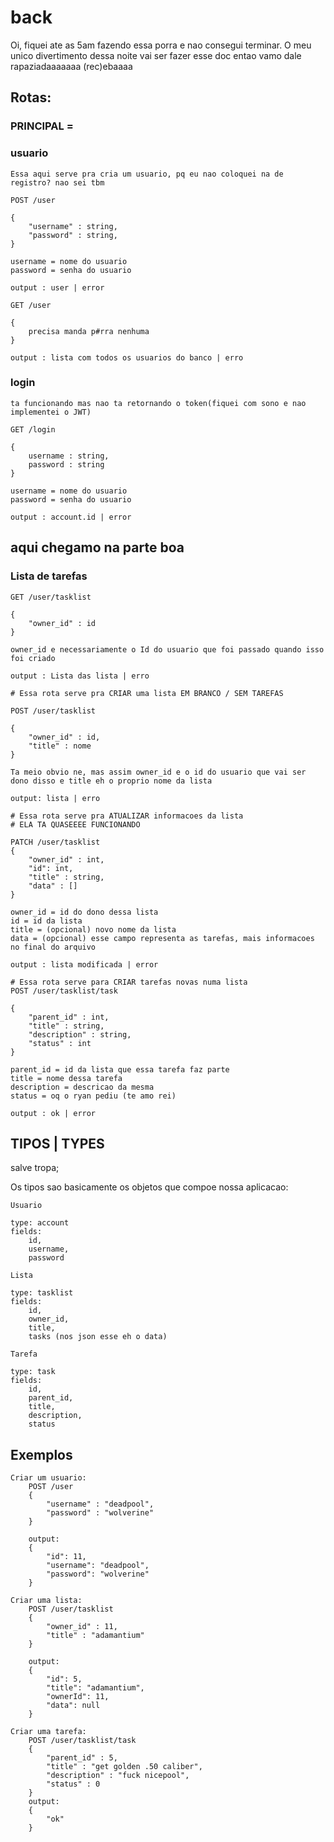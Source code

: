 # back

Oi, fiquei ate as 5am fazendo essa porra e nao consegui terminar.
O meu unico divertimento dessa noite vai ser fazer esse doc entao vamo dale rapaziadaaaaaaa (rec)ebaaaa

## Rotas:

### PRINCIPAL = 

### usuario
```
Essa aqui serve pra cria um usuario, pq eu nao coloquei na de registro? nao sei tbm

POST /user

{
    "username" : string,
    "password" : string,
}

username = nome do usuario
password = senha do usuario

output : user | error
```
```
GET /user

{
    precisa manda p#rra nenhuma   
}

output : lista com todos os usuarios do banco | erro
```

### login 
```
ta funcionando mas nao ta retornando o token(fiquei com sono e nao implementei o JWT)

GET /login

{
    username : string,
    password : string
}

username = nome do usuario
password = senha do usuario

output : account.id | error
```
## aqui chegamo na parte boa

### Lista de tarefas
```
GET /user/tasklist

{
    "owner_id" : id
}

owner_id e necessariamente o Id do usuario que foi passado quando isso foi criado

output : Lista das lista | erro

```
```
# Essa rota serve pra CRIAR uma lista EM BRANCO / SEM TAREFAS

POST /user/tasklist

{
    "owner_id" : id,
    "title" : nome
}

Ta meio obvio ne, mas assim owner_id e o id do usuario que vai ser dono disso e title eh o proprio nome da lista

output: lista | erro
```
```
# Essa rota serve pra ATUALIZAR informacoes da lista
# ELA TA QUASEEEE FUNCIONANDO

PATCH /user/tasklist
{
    "owner_id" : int,
    "id": int,
    "title" : string,
    "data" : [] 
}

owner_id = id do dono dessa lista
id = id da lista
title = (opcional) novo nome da lista
data = (opcional) esse campo representa as tarefas, mais informacoes no final do arquivo

output : lista modificada | error

```

```
# Essa rota serve para CRIAR tarefas novas numa lista
POST /user/tasklist/task

{
    "parent_id" : int,
    "title" : string,
    "description" : string,
    "status" : int
}

parent_id = id da lista que essa tarefa faz parte
title = nome dessa tarefa
description = descricao da mesma
status = oq o ryan pediu (te amo rei)

output : ok | error
```

## TIPOS | TYPES

salve tropa;

Os tipos sao basicamente os objetos que compoe nossa aplicacao:
```
Usuario

type: account
fields:
    id,
    username,
    password
```
```
Lista

type: tasklist
fields:
    id,
    owner_id,
    title,
    tasks (nos json esse eh o data)
```

```
Tarefa

type: task
fields:
    id,
    parent_id,
    title,
    description,
    status
```

## Exemplos

```
Criar um usuario:
    POST /user
    {
        "username" : "deadpool",
        "password" : "wolverine"
    }
    
    output:
    {
        "id": 11,
        "username": "deadpool",
        "password": "wolverine"
    }
```

```
Criar uma lista:
    POST /user/tasklist
    {
        "owner_id" : 11,
        "title" : "adamantium"
    }
    
    output:
    {
        "id": 5,
        "title": "adamantium",
        "ownerId": 11,
        "data": null
    }
```
```
Criar uma tarefa:
    POST /user/tasklist/task
    {
        "parent_id" : 5,
        "title" : "get golden .50 caliber",
        "description" : "fuck nicepool",
        "status" : 0
    }
    output:
    {
        "ok"
    }